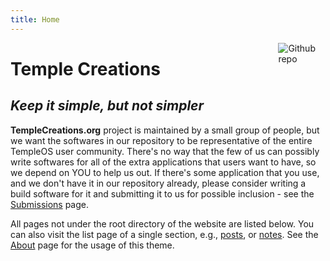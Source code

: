 ```yaml
---
title: Home
---
```


[<img src="https://simpleicons.org/icons/github.svg" style="max-width:15%;min-width:40px;float:right;" alt="Github repo" />](https://github.com/yihui/hugo-xmin)

# Temple Creations

## _Keep it simple, but not simpler_

**TempleCreations.org** project is maintained by a small group of people, but we want the softwares in our repository to be representative of the entire TempleOS user community. There's no way that the few of us can possibly write softwares for all of the extra applications that users want to have, so we depend on YOU to help us out. If there's some application that you use, and we don't have it in our repository already, please consider writing a build software for it and submitting it to us for possible inclusion - see the [Submissions](https://slackbuilds.org/guidelines/) page. 

All pages not under the root directory of the website are listed below. You can also visit the list page of a single section, e.g., [posts](/post/), or [notes](/note/). See the [About](/about/) page for the usage of this theme.

